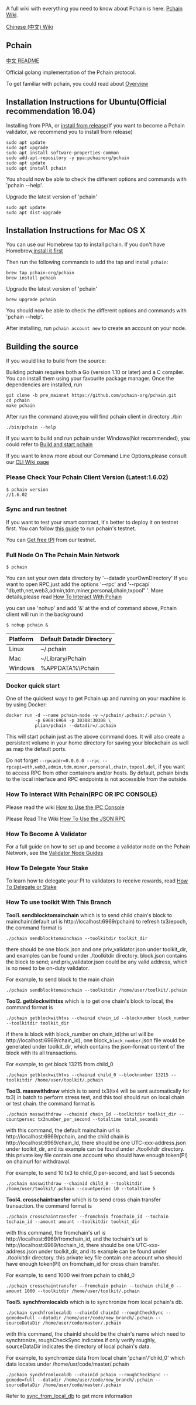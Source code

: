 A full wiki with everything you need to know about Pchain is here: [Pchain Wiki](https://pliangroup.gitbook.io/plian/).

[Chinese (中文) Wiki](https://pchaindocscn.readthedocs.io/)

## Pchain

[中文 README](https://github.com/pchain-org/pchain/wiki/README_CN)

Official golang implementation of the Pchain protocol.

To get familiar with pchain, you could read about [Overview](https://pliangroup.gitbook.io/plian/)

## Installation Instructions for Ubuntu(Official recommendation 16.04)

Installing from PPA, or [install from release](https://pliangroup.gitbook.io/plian/using-the-blockchain/validator-node-guides/setting-up-a-validator-node)(If you want to become a Pchain validator, we recommend you to install from release)

```
sudo apt update
sudo apt upgrade
sudo apt install software-properties-common
sudo add-apt-repository -y ppa:pchainorg/pchain
sudo apt update
sudo apt install pchain
```

You should now be able to check the different options and commands with 'pchain --help'.

Upgrade the latest version of 'pchain'

```
sudo apt update
sudo apt dist-upgrade
```

## Installation Instructions for Mac OS X

You can use our Homebrew tap to install pchain. If you don't have Homebrew,[install it first](https://brew.sh/)

Then run the following commands to add the tap and install `pchain`:

```shell
brew tap pchain-org/pchain
brew install pchain
```

Upgrade the latest version of 'pchain'

```shell
brew upgrade pchain
```

You should now be able to check the different options and commands with 'pchain --help'.

After installing, run `pchain account new` to create an account on your node.

## Building the source

If you would like to build from the source:

Building pchain requires both a Go (version 1.10 or later) and a C compiler.
You can install them using your favourite package manager.
Once the dependencies are installed, run

```shell
git clone -b pre_mainnet https://github.com/pchain-org/pchain.git
cd pchain
make pchain
```

After run the command above,you will find pchain client in directory ./bin

```shell
./bin/pchain --help

```

If you want to build and run pchain under Windows(Not recommended), you could refer to [Build and start pchain](https://pliangroup.gitbook.io/plian/using-the-blockchain/validator-node-guides/alternate-installation-instructions/installation-instructions-for-windows-10)

If you want to know more about our Command Line Options,please consult our
[CLI Wiki page](https://pliangroup.gitbook.io/plian/using-the-blockchain/advanced-features/command-line-options)

### Please Check Your Pchain Client Version (Latest:1.6.02)

```
$ pchain version
//1.6.02
```

### Sync and run testnet

If you want to test your smart contract, it's better to deploy it on testnet first.
You can follow [this guide](https://pliangroup.gitbook.io/plian/using-the-blockchain/advanced-features/how-to-sync-and-run-testnet) to run pchain's testnet.

You can [Get free tPI](https://testnet.plian.org/faucet.html) from our testnet.

### Full Node On The Pchain Main Network

```
$ pchain
```

You can set your own data directory by '--datadir yourOwnDirectory'
If you want to open RPC,just add the options '--rpc' and '--rpcapi "db,eth,net,web3,admin,tdm,miner,personal,chain,txpool" '. More details,please read [How To Interact With Pchain](https://pliangroup.gitbook.io/plian/using-the-blockchain/advanced-features/json-rpc)

you can use 'nohup' and add '&' at the end of command above, Pchain client will run in the background

```
$ nohup pchain &
```

| Platform | Default Datadir Directory |
| :------- | :------------------------ |
| Linux    | ~/.pchain                 |
| Mac      | ~/Library/Pchain          |
| Windows  | %APPDATA%\Pchain          |

### Docker quick start

One of the quickest ways to get Pchain up and running on your machine is by using Docker:

```
docker run -d --name pchain-node -v ~/pchain/.pchain:/.pchain \
           -p 6969:6969 -p 30308:30308 \
           plian/pchain --datadir=/.pchain
```

This will start pchain just as the above command does. It will also create a persistent volume in your home directory for saving your blockchain as well as map the default ports.

Do not forget `--rpcaddr=0.0.0.0 --rpc --rpcapi=eth,web3,admin,tdm,miner,personal,chain,txpool,del`, if you want to access RPC from other containers and/or hosts. By default, pchain binds to the local interface and RPC endpoints is not accessible from the outside.

### How To Interact With Pchain(RPC OR IPC CONSOLE)

Please read the wiki [How to Use the IPC Console](https://pliangroup.gitbook.io/plian/using-the-blockchain/pchain-console)

Please Read The Wiki [How To Use the JSON RPC](https://pliangroup.gitbook.io/plian/using-the-blockchain/advanced-features/json-rpc)

### How To Become A Validator

For a full guide on how to set up and become a validator node on the Pchain Network, see the [Validator Node Guides](https://pliangroup.gitbook.io/plian/using-the-blockchain/validator-node-guides)

### How To Delegate Your Stake

To learn how to delegate your PI to validators to receive rewards, read [How To Delegate or Stake](https://pliangroup.gitbook.io/plian/using-the-blockchain/delegating-or-staking)

### How To use toolkit With This Branch

**Tool1. sendblocktomainchain**  which is to send child chain's block to mainchain(default url is http://localhost:6969/pchain) to refresh tx3/epoch, the command format is 
```
./pchain sendblocktomainchain --toolkitdir toolkit_dir
```

there should be one block.json and one priv_validator.json under toolkit_dir, and examples can be found under ./toolkitdir directory. block.json contains the block to send; and priv_validator.json could be any valid address, which is no need to be on-duty validator.

For example, to send block to the main chain 
```
./pchain sendblocktomainchain --toolkitdir /home/user/toolkit/.pchain
```

**Tool2. getblockwithtxs**  which is to get one chain's block to local, the command format is 
```
./pchain getblockwithtxs --chainid chain_id --blocknumber block_number --toolkitdir toolkit_dir 
```

if there is block with block_number on chain_id(the url will be http://localhost:6969/chain_id), one block_`block_number`.json file would be generated under toolkit_dir, which contains the json-format content of the block with its all transactions.

For example, to get block 13215 from child_0 
```
./pchain getblockwithtxs --chainid child_0 --blocknumber 13215 --toolkitdir /home/user/toolkit/.pchain
```

**Tool3. masswithdraw**  which is to send tx3(tx4 will be sent automatically for tx3) in batch to perform stress test, and this tool should run on local chain or test chain. the command format is 
```
./pchain masswithdraw --chainid chain_Id --toolkitdir toolkit_dir --countpersec tx3number_per_second --totaltime total_seconds
```

with this command, the default mainchain url is http://localhost:6969/pchain, and the child chain is http://localhost:6969/chain_Id, there should be one UTC-xxx-address.json under toolkit_dir, and its example can be found under ./toolkitdir directory. this private key file contain one account who should have enough token(PI)  on chainurl for withdrawal.

For example, to send 10 tx3 to child_0 per-second, and last 5 seconds 
```
./pchain masswithdraw --chainid child_0 --toolkitdir /home/user/toolkit/.pchain --countpersec 10 --totaltime 5
```

**Tool4. crosschaintransfer**  which is to send cross chain transfer transaction. the command format is 
```
./pchain crosschaintransfer --fromchain fromchain_id --tochain tochain_id --amount amount --toolkitdir toolkit_dir
```

with this command, the fromchain's url is http://localhost:6969/fromchain_id, and the tochain's url is http://localhost:6969/tochain_Id, there should be one UTC-xxx-address.json under toolkit_dir, and its example can be found under ./toolkitdir directory. this private key file contain one account who should have enough token(PI)  on fromchain_id for cross chain transfer.

For example, to send 1000 wei from pchain to child_0
```
./pchain crosschaintransfer --fromchain pchain --tochain child_0 --amount 1000 --toolkitdir /home/user/toolkit/.pchain
```

**Tool5. synchfromlocaldb**  which is to synchronize from local pchain's db.
```
./pchain synchfromlocaldb --chainId chainId --roughCheckSync --gcmode=full --datadir /home/user/code/new_branch/.pchain --sourceDataDir /home/user/code/master/.pchain
```

with this command, the chainId should be the chain's name which need to synchronize, roughCheckSync indicates if only verify roughly, sourceDataDir indicates the directory of local pchain's data.

For example, to synchronize data from local chain 'pchain'/'child_0' which data locates under /home/usr/code/master/.pchain
```
./pchain synchfromlocaldb --chainId pchain --roughCheckSync --gcmode=full --datadir /home/user/code/new_branch/.pchain --sourceDataDir /home/user/code/master/.pchain
```

Refer to [sync_from_local_db](https://github.com/pchain-org/pchain/blob/sync_from_local_db/README.md) to get more information
